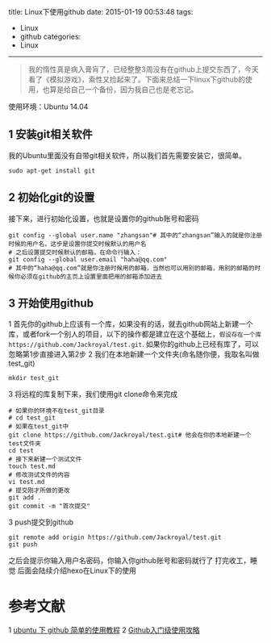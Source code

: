 title: Linux下使用github
date: 2015-01-19 00:53:48
tags:
- Linux
- github
categories:
- Linux
---
>我的惰性真是病入膏肓了，已经整整3周没有在github上提交东西了，今天看了《模拟游戏》，索性又捡起来了。下面来总结一下linux下github的使用，也算是给自己一个备份，因为我自己也是老忘记。

<!-- more -->

使用环境：Ubuntu 14.04

## 1 安装git相关软件
我的Ubuntu里面没有自带git相关软件，所以我们首先需要安装它，很简单。
```
sudo apt-get install git 
```
## 2 初始化git的设置
接下来，进行初始化设置，也就是设置你的github账号和密码
```
git config --global user.name "zhangsan"# 其中的“zhangsan”输入的就是你注册时候的用户名，这步是设置你提交时候默认的用户名
# 之后设置提交时候默认的邮箱，在命令行输入：
git config --global user.email "haha@qq.com"
# 其中的“haha@qq.com”就是你注册时候用的邮箱，当然也可以用别的邮箱，用别的邮箱的时候你必须在github的主页上设置里面把用的邮箱添加进去
```
## 3 开始使用github
1 首先你的github上应该有一个库，如果没有的话，就去github网站上新建一个库，或者fork一个别人的项目，以下的操作都是建立在这个基础上，`假设存在一个库https://github.com/Jackroyal/test.git`.
如果你的github上已经有库了，可以忽略第1步直接进入第2步
2 我们在本地新建一个文件夹(命名随你便，我取名叫做test_git)
```
mkdir test_git
```
3 将远程的库复制下来，我们使用git clone命令来完成
```
# 如果你的环境不在test_git目录
# cd test_git
# 如果在test_git中
git clone https://github.com/Jackroyal/test.git# 他会在你的本地新建一个test文件夹
cd test
# 接下来新建一个测试文件
touch test.md
# 修改测试文件的内容
vi test.md
# 提交刚才所做的更改
git add .
git commit -m "首次提交"
```
3 push提交到github
```
git remote add origin https://github.com/Jackroyal/test.git
git push
```
之后会提示你输入用户名密码，你输入你github账号和密码就行了
打完收工，睡觉
后面会陆续介绍hexo在Linux下的使用
# 参考文献
1 [ubuntu 下 github 简单的使用教程](http://blog.chinaunix.net/uid-29040159-id-3799719.html)
2 [Github入门级使用攻略](http://blog.csdn.net/pony_maggie/article/details/23207847)
